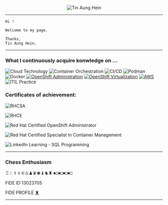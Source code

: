 
<div align="center">

![Tin Aung Hein](https://img.shields.io/badge/TIN%20AUNG%20HEIN-green)

</div>

---

    Hi !

    Welcome to my page.

    Thanks,
    Tin Aung Hein.


---

### What I continuously acquire konwledge on ...

![Cloud Technology](https://img.shields.io/badge/Cloud-Technology-0288D1?logo=googlecloud&logoColor=white)
![Container Orchestration](https://img.shields.io/badge/Container-Orchestration-326CE5?logo=kubernetes&logoColor=white)
![CI/CD](https://img.shields.io/badge/CI%2FCD-Pipeline-FF4081?logo=jenkins&logoColor=white)
![Podman](https://img.shields.io/badge/Podman-Container-222222?logo=redhat&logoColor=white)
![Docker](https://img.shields.io/badge/Docker-Container-2496ED?logo=docker&logoColor=white)
[![OpenShift Administration](https://img.shields.io/badge/OpenShift-Administration-E02D2D?logo=redhatopenshift&logoColor=white)](https://docs.openshift.com/container-platform/latest/admin_guide/overview.html)
[![OpenShift Virtualization](https://img.shields.io/badge/OpenShift-Virtualization-E02D2D?logo=redhatopenshift&logoColor=white)](https://www.openshift.com/learn/topics/virtualization)
[![AWS](https://img.shields.io/badge/AWS-Cloud-orange?logo=amazonaws&logoColor=white)](https://aws.amazon.com/)
![ITIL Practice](https://img.shields.io/badge/ITIL-Practice-0052CC?style=flat&logo=book&logoColor=white)

### Certificates of achievement:

![RHCSA](https://img.shields.io/badge/Red%20Hat%20Certified-System%20Administrator[EX200]-red?logo=redhat&logoColor=white&style=flat-square)

![RHCE](https://img.shields.io/badge/Red%20Hat%20Certified-Engineer[EX294]-red?logo=redhat&logoColor=white&style=flat-square)

![Red Hat Certified OpenShift Administrator](https://img.shields.io/badge/Red%20Hat%20Certified-OpenShift%20Administrator[EX280]-red?logo=redhat&logoColor=white&style=flat-square)

![Red Hat Certified Specialist In Container Management](https://img.shields.io/badge/Red%20Hat%20Certified-Container%20Specialist-red?logo=redhat&logoColor=white&style=flat-square)

![LinkedIn Learning - SQL Programming](https://img.shields.io/badge/LinkedIn_Learning-SQL_Programming-blue)


---

### Chess Enthusiasm
♖♘♗♕♔♙♟♛♚♝♞♜
⏹︎◻︎⏹︎◻︎⏹︎◻︎⏹︎◻︎

FIDE ID 13023705

FIDE PROFILE [♜](https://ratings.fide.com/profile/13023705)


---




